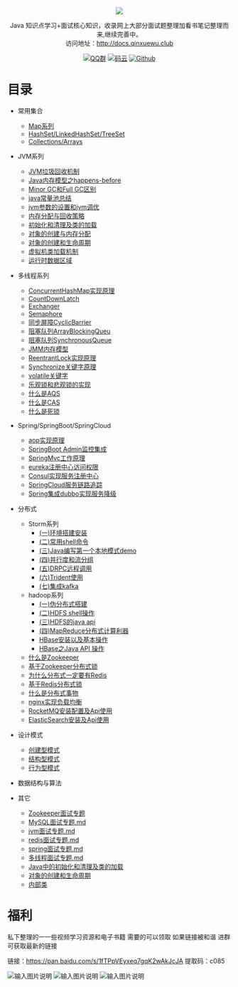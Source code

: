 

<div align="center">  
<img src="https://images.gitee.com/uploads/images/2019/0103/191141_7edb20c3_1478371.png" width=""/>
</br>


Java 知识点学习+面试核心知识，收录网上大部分面试题整理加看书笔记整理而来,继续完善中。
<br/>
访问地址：http://docs.qinxuewu.club


[![QQ群](https://img.shields.io/badge/QQ%E7%BE%A4-924715723-yellowgreen.svg)](https://jq.qq.com/?_wv=1027&k=5PIRvFq)
[![码云](https://img.shields.io/badge/Gitee-%E7%A0%81%E4%BA%91-yellow.svg)](https://gitee.com/qinxuewu)
[![Github](https://img.shields.io/badge/Github-Github-red.svg)](https://github.com/a870439570)
</div>

# 目录
- 常用集合
  - [Map系列](docs/collections/Map.md)
  - [HashSet/LinkedHashSet/TreeSet](docs/collections/set.md)
  - [Collections/Arrays](docs/collections/Collections-Arrays.md)


- JVM系列
  - [JVM垃圾回收机制](docs/JVM/JVM垃圾回收机制.md)
  - [Java内存模型之happens-before](docs/JVM/Java内存模型之happens-before.md)
  - [Minor GC和Full GC区别](docs/JVM/MinorGC和FullGC区别.md)
  - [java常量池总结](docs/JVM/java常量池总结.md)
  - [jvm参数的设置和jvm调优](docs/JVM/jvm参数的设置和jvm调优.md)
  - [内存分配与回收策略](docs/JVM/内存分配与回收策略.md)
  - [初始化和清理及类的加载](docs/JVM/初始化和清理及类的加载.md)
  - [对象的创建与内存分配](docs/JVM/对象的创建与内存分配.md)
  - [对象的创建和生命周期](docs/JVM/对象的创建和生命周期.md)
  - [虚拟机类加载机制](docs/JVM/虚拟机类加载机制.md)
  - [运行时数据区域](docs/JVM/运行时数据区域.md)
  
- 多线程系列
  - [ConcurrentHashMap实现原理](docs/Thread/ConcurrentHashMap实现原理.md)
  - [CountDownLatch](docs/Thread/CountDownLatch.md)
  - [Exchanger](docs/Thread/Exchanger.md)
  - [Semaphore](docs/Thread/Semaphore.md)
  - [同步屏障CyclicBarrier](Thread/同步屏障CyclicBarrier.md)
  - [阻塞队列ArrayBlockingQueu](docs/Thread/J.U.C之阻塞队列(ArrayBlockingQueu).md)
  - [阻塞队列SynchronousQueue](docs/Thread/JUC之阻塞队列(SynchronousQueue).md)
  - [JMM内存模型](docs/Thread/JMM内存模型.md)
  - [ReentrantLock实现原理](docs/Thread/ReentrantLock实现原理.md)
  - [Synchronize关键字原理](docs/Thread/Synchronize关键字原理.md)
  - [volatile关键字](docs/Thread/volatile关键字.md)
  - [乐观锁和悲观锁的实现](docs/Thread/乐观锁和悲观锁的实现.md)
  - [什么是AQS](docs/Thread/什么是AQS.md)
  - [什么是CAS](docs/Thread/什么是CAS.md)
  - [什么是死锁](docs/Thread/什么是死锁.md)
  
  
  
- Spring/SpringBoot/SpringCloud
  - [aop实现原理](docs/Spring/aop.md)
  - [SpringBoot Admin监控集成](docs/Spring/SpringBootAdmin.md)
  - [SpringMvc工作原理](docs/Spring/SpringMvc.md)
  - [eureka注册中心访问权限](docs/Spring/eureka注册中心访问权限.md)
  - [Consul实现服务注册中心](docs/Spring/Consul实现服务注册中心.md)
  - [SpringCloud服务链路追踪](docs/Spring/Springcloud服务链路追踪.md)
  - [Spring集成dubbo实现服务降级](docs/Spring/Spring集成dubbo集群实现服务降级.md)

- 分布式
     - Storm系列
         - [(一)环境搭建安装](docs/storm/storm01.md)
         - [(二)常用shell命令](docs/storm/storm02.md)
         - [(三)Java编写第一个本地模式demo](docs/storm/storm03.md)
         - [(四)并行度和流分组](docs/storm/storm04.md)
         - [(五)DRPC远程调用](docs/storm/storm05.md)
         - [(六)Trident使用](docs/storm/storm06.md)
         - [(七)集成kafka](docs/storm/storm07.md)
     - hadoop系列
         - [(一)伪分布式搭建](docs/hadoop/hadoop01.md)
         - [(二)HDFS shell操作](docs/hadoop/hadoop02.md)
         - [(三)HDFS的java api](docs/hadoop/hadoop03.md)
         - [(四)MapReduce分布式计算利器](docs/hadoop/hadoop04.md)
         - [HBase安装以及基本操作](docs/hadoop/hbase01.md)
         - [HBase之Java API 操作](docs/hadoop/hbase02.md)
     - [什么是Zookeeper](docs/distributed/Zookeeper.md)
     - [基于Zookeeper分布式锁](docs/distributed/Zookeeper_lock.md)
     - [为什么分布式一定要有Redis](docs/distributed/Redis01.md)
     - [基于Redis分布式锁](docs/distributed/Redis02.md)
     - [什么是分布式事物](docs/distributed/Transactional.md)
     - [nginx实现负载均衡](docs/distributed/nginx.md)
     - [RocketMQ安装配置及Api使用](docs/distributed/RocketMQ.md)
     - [ElasticSearch安装及Api使用](docs/distributed/ElasticSearch.md)



- 设计模式
  - [创建型模式](docs/DesignPatterns/创建型模式.md)
  - [结构型模式](docs/DesignPatterns/结构型模式.md)
  - [行为型模式](docs/DesignPatterns/行为型模式.md)
  
- 数据结构与算法


- 其它
    - [Zookeeper面试专题](docs/其它/Zookeeper面试专题.md)
    - [MySQL面试专题.md](docs/其它/MySQL.md)
    - [jvm面试专题.md](docs/其它/jvm.md)
    - [redis面试专题.md](docs/其它/redis面试.md)
    - [spring面试专题.md](docs/其它/spring.md)
    - [多线程面试专题.md](docs/其它/多线程.md)
    - [Java中的初始化和清理及类的加载](docs/其它/Java中的初始化和清理及类的加载.md)
    - [对象的创建和生命周期](docs/其它/对象的创建和生命周期.md)
    - [内部类](docs/其它/内部类.md)

# 福利
私下整理的一一些视频学习资源和电子书籍 需要的可以领取 如果链接被和谐 进群可获取最新的链接

链接：https://pan.baidu.com/s/1fTPpVEyxeq7gqK2wAkJcJA 
提取码：c085 

![输入图片说明](https://images.gitee.com/uploads/images/2019/0103/172234_2729e193_1478371.png "屏幕截图.png")
![输入图片说明](https://images.gitee.com/uploads/images/2019/0103/172245_626092bf_1478371.png "屏幕截图.png")
![输入图片说明](https://images.gitee.com/uploads/images/2019/0103/172301_a461a114_1478371.png "屏幕截图.png")
